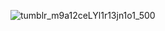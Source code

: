 
![tumblr_m9a12ceLYl1r13jn1o1_500](https://github.com/rgkeat/rgkeat/assets/87570371/6c15b421-3d70-4b79-bd77-5b28ed78122a)
